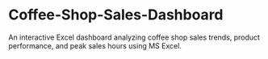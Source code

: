 # Coffee-Shop-Sales-Dashboard
An interactive Excel dashboard analyzing coffee shop sales trends, product performance, and peak sales hours using MS Excel.

